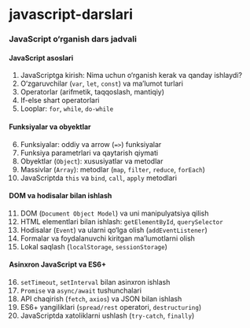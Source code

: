 # javascript-darslari
### **JavaScript o‘rganish dars jadvali**  

#### **JavaScript asoslari**  
1. JavaScriptga kirish: Nima uchun o‘rganish kerak va qanday ishlaydi?  
2. O‘zgaruvchilar (`var`, `let`, `const`) va ma’lumot turlari  
3. Operatorlar (arifmetik, taqqoslash, mantiqiy)  
4. If-else shart operatorlari  
5. Looplar: `for`, `while`, `do-while`  

#### **Funksiyalar va obyektlar**  
6. Funksiyalar: oddiy va arrow (`=>`) funksiyalar  
7. Funksiya parametrlari va qaytarish qiymati  
8. Obyektlar (`Object`): xususiyatlar va metodlar  
9. Massivlar (`Array`): metodlar (`map`, `filter`, `reduce`, `forEach`)  
10. JavaScriptda `this` va `bind`, `call`, `apply` metodlari  

#### **DOM va hodisalar bilan ishlash**  
11. DOM (`Document Object Model`) va uni manipulyatsiya qilish  
12. HTML elementlari bilan ishlash: `getElementById`, `querySelector`  
13. Hodisalar (`Event`) va ularni qo‘lga olish (`addEventListener`)  
14. Formalar va foydalanuvchi kiritgan ma’lumotlarni olish  
15. Lokal saqlash (`localStorage`, `sessionStorage`)  

#### **Asinxron JavaScript va ES6+**  
16. `setTimeout`, `setInterval` bilan asinxron ishlash  
17. `Promise` va `async/await` tushunchalari  
18. API chaqirish (`fetch`, `axios`) va JSON bilan ishlash  
19. ES6+ yangiliklari (`spread/rest` operatori, `destructuring`)  
20. JavaScriptda xatoliklarni ushlash (`try-catch`, `finally`)
